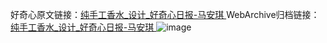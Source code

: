 好奇心原文链接：[纯手工香水_设计_好奇心日报-马安琪 ](https://www.qdaily.com/articles/11915.html)
WebArchive归档链接：[纯手工香水_设计_好奇心日报-马安琪 ](http://web.archive.org/web/20161105022745/http://www.qdaily.com:80/articles/11915.html)
![image](http://ww3.sinaimg.cn/large/007d5XDply1g3wbcw6pedj30u02p7ndc)
